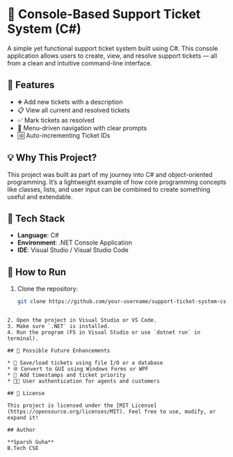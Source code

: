 # 🎫 Console-Based Support Ticket System (C#)

A simple yet functional support ticket system built using C#. This console application allows users to create, view, and resolve support tickets — all from a clean and intuitive command-line interface.

## 📌 Features

- ➕ Add new tickets with a description  
- 📋 View all current and resolved tickets  
- ✅ Mark tickets as resolved  
- 🔁 Menu-driven navigation with clear prompts  
- 🆔 Auto-incrementing Ticket IDs  

## 💡 Why This Project?

This project was built as part of my journey into C# and object-oriented programming. It’s a lightweight example of how core programming concepts like classes, lists, and user input can be combined to create something useful and extendable.

## 🧱 Tech Stack

- **Language**: C#  
- **Environment**: .NET Console Application  
- **IDE**: Visual Studio / Visual Studio Code  

## 🚀 How to Run

1. Clone the repository:

   ```bash
   git clone https://github.com/your-username/support-ticket-system-csharp.git
````

2. Open the project in Visual Studio or VS Code.
3. Make sure `.NET` is installed.
4. Run the program (F5 in Visual Studio or use `dotnet run` in terminal).

## 🧩 Possible Future Enhancements

* 🔄 Save/load tickets using file I/O or a database
* 🌐 Convert to GUI using Windows Forms or WPF
* 📅 Add timestamps and ticket priority
* 🧑‍💻 User authentication for agents and customers

## 📄 License

This project is licensed under the [MIT License](https://opensource.org/licenses/MIT). Feel free to use, modify, or expand it!

## Author

**Sparsh Guha**
B.Tech CSE

